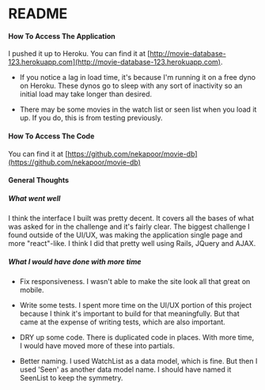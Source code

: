 # README


#### How To Access The Application

I pushed it up to Heroku. You can find it at [http://movie-database-123.herokuapp.com](http://movie-database-123.herokuapp.com). 

* If you notice a lag in load time, it's because I'm running it on a free dyno on Heroku. These dynos go to sleep with any sort of inactivity so an initial load may take longer than desired.

* There may be some movies in the watch list or seen list when you load it up. If you do, this is from testing previously.

#### How To Access The Code

You can find it at [https://github.com/nekapoor/movie-db](https://github.com/nekapoor/movie-db)

#### General Thoughts

##### What went well

I think the interface I built was pretty decent. It covers all the bases of what was asked for in the challenge and it's fairly clear.  The biggest challenge I found outside of the UI/UX, was making the application single page and more "react"-like. I think I did that pretty well using Rails, JQuery and AJAX. 

##### What I would have done with more time

* Fix responsiveness. I wasn't able to make the site look all that great on mobile. 

* Write some tests. I spent more time on the UI/UX portion of this project because I think it's important to build for that meaningfully. But that came at the expense of writing tests, which are also important. 

* DRY up some code. There is duplicated code in places. With more time, I would have moved more of these into partials. 

* Better naming. I used WatchList as a data model, which is fine. But then I used 'Seen' as another data model name. I should have named it SeenList to keep the symmetry.  
